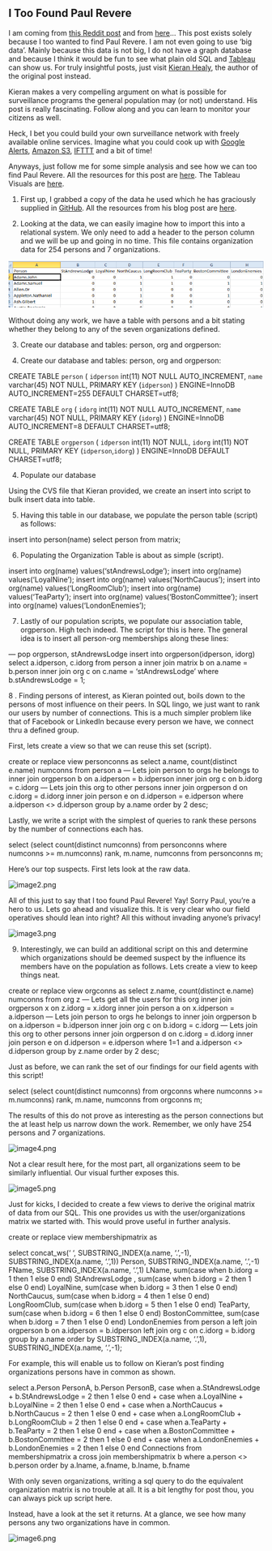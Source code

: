 ## I Too Found Paul Revere
I am coming from [this Reddit post](http://www.reddit.com/r/sociology/comments/1g38fk/finding_paul_revere_in_a_historical_example_a/) and from [here](http://kieranhealy.org/blog/archives/2013/06/09/using-metadata-to-find-paul-revere/)… This post exists solely because I too wanted to find Paul Revere.  I am not even going to use ‘big data’.  Mainly because this data is not big, I do not have a graph database and because I think it would be fun to see what plain old SQL and [Tableau](http://www.tableausoftware.com/) can show us.  For truly insightful posts, just visit [Kieran Healy](http://kieranhealy.org/blog/), the author of the original post instead.

Kieran makes a very compelling argument on what is possible for surveillance programs the general population may (or not) understand.  His post is really fascinating.  Follow along and you can learn to monitor your citizens as well. 

Heck, I bet you could build your own surveillance network with freely available online services.  Imagine what you could cook up with [Google Alerts](http://www.google.com/alerts), [Amazon S3](http://aws.amazon.com/s3/), [IFTTT](https://ifttt.com/) and a bit of time!

Anyways, just follow me for some simple analysis and see how we can too find Paul Revere.  All the resources for this post are [here](https://github.com/Mayin/paulrevere).  The Tableau Visuals are [here](http://public.tableausoftware.com/views/PaulRevere/Summary?:embed=y&:display_count=no).

1. First up, I grabbed a copy of the data he used which he has graciously supplied in [GitHub](https://github.com/).  All the resources from his blog post are [here](https://github.com/kjhealy/revere).

2. Looking at the data, we can easily imagine how to import this into a relational system.  We only need to add a header to the person column and we will be up and going in no time.  This file contains organization data for 254 persons and 7 organizations.

![image1.png](docs/image1.png)

Without doing any work, we have a table with persons and a bit stating whether they belong to any of the seven organizations defined.

3. Create our database and tables: person, org and orgperson:

3. Create our database and tables: person, org and orgperson:

CREATE TABLE `person` ( 
  `idperson` int(11) NOT NULL AUTO_INCREMENT, 
  `name` varchar(45) NOT NULL, 
  PRIMARY KEY (`idperson`) 
) ENGINE=InnoDB AUTO_INCREMENT=255 DEFAULT CHARSET=utf8;

CREATE TABLE `org` ( 
  `idorg` int(11) NOT NULL AUTO_INCREMENT, 
  `name` varchar(45) NOT NULL, 
  PRIMARY KEY (`idorg`) 
) ENGINE=InnoDB AUTO_INCREMENT=8 DEFAULT CHARSET=utf8;

CREATE TABLE `orgperson` ( 
  `idperson` int(11) NOT NULL, 
  `idorg` int(11) NOT NULL, 
  PRIMARY KEY (`idperson`,`idorg`) 
) ENGINE=InnoDB DEFAULT CHARSET=utf8;

4. Populate our database

Using the CVS file that Kieran provided, we create an insert into script to bulk insert data into table.

5. Having this table in our database, we populate the person table (script) as follows:

insert into person(name) select person from matrix;

6. Populating the Organization Table is about as simple (script).

insert into org(name) values(‘stAndrewsLodge’); 
insert into org(name) values(‘LoyalNine’); 
insert into org(name) values(‘NorthCaucus’); 
insert into org(name) values(‘LongRoomClub’); 
insert into org(name) values(‘TeaParty’); 
insert into org(name) values(‘BostonCommittee’); 
insert into org(name) values(‘LondonEnemies’);

7. Lastly of our population scripts, we populate our association table, orgperson.  High tech indeed.  The script for this is here.  The general idea is to insert all person-org memberships along these lines:

— pop orgperson, stAndrewsLodge 
insert into orgperson(idperson, idorg) 
select  a.idperson, c.idorg 
from    person a inner join matrix b on a.name = b.person 
        inner join org c on c.name = ‘stAndrewsLodge’ 
where   b.stAndrewsLodge = 1;

8 . Finding persons of interest, as Kieran pointed out, boils down to the persons of most influence on their peers.  In SQL lingo, we just want to rank our users by number of connections.  This is a much simpler problem like that of Facebook or LinkedIn because every person we have, we connect thru a defined group.

First, lets create a view so that we can reuse this set (script).

create or replace view personconns as 
select  a.name, count(distinct e.name) numconns 
from    person a 
        — Lets join person to orgs he belongs to 
        inner join orgperson b on a.idperson = b.idperson 
        inner join org c on b.idorg = c.idorg 
        — Lets join this org to other persons 
        inner join orgperson d on c.idorg = d.idorg 
        inner join person e on d.idperson = e.idperson 
where   a.idperson <> d.idperson 
group by a.name 
order by 2 desc;

Lastly, we write a script with the simplest of queries to rank these persons by the number of connections each has.

select (select count(distinct numconns) from personconns where numconns >= m.numconns) rank, m.name, numconns 
from personconns m;

Here’s our top suspects.  First lets look at the raw data.

![image2.png]({{site.baseurl}}/docs/image2.png)

All of this just to say that I too found Paul Revere! Yay!  Sorry Paul, you’re a hero to us.  Lets go ahead and visualize this.  It is very clear who our field operatives should lean into right?  All this without invading anyone’s privacy!

![image3.png]({{site.baseurl}}/docs/image3.png)

9. Interestingly, we can build an additional script on this and determine which organizations should be deemed suspect by the influence its members have on the population as follows.  Lets create a view to keep things neat.

create or replace view orgconns as 
select  z.name, count(distinct e.name) numconns 
from    org z 
        — Lets get all the users for this org 
        inner join orgperson x on z.idorg = x.idorg 
        inner join person a on x.idperson = a.idperson 
        — Lets join person to orgs he belongs to 
        inner join orgperson b on a.idperson = b.idperson 
        inner join org c on b.idorg = c.idorg 
        — Lets join this org to other persons 
        inner join orgperson d on c.idorg = d.idorg 
        inner join person e on d.idperson = e.idperson 
where   1=1 
and     a.idperson <> d.idperson 
group by z.name 
order by 2 desc;

Just as before, we can rank the set of our findings for our field agents with this script!

select (select count(distinct numconns) from orgconns where numconns >= m.numconns) rank, m.name, numconns 
from orgconns m;

The results of this do not prove as interesting as the person connections but the at least help us narrow down the work.  Remember, we only have 254 persons and 7 organizations.

![image4.png]({{site.baseurl}}/docs/image4.png)

Not a clear result here, for the most part, all organizations seem to be similarly influential.  Our visual further exposes this.

![image5.png]({{site.baseurl}}/docs/image5.png)

Just for kicks, I decided to create a few views to derive the original matrix of data from our SQL. This one provides us with the user/organizations matrix we started with.  This would prove useful in further analysis.

create or replace view membershipmatrix as

select    concat_ws(‘ ‘, SUBSTRING_INDEX(a.name, ‘.’,-1),  SUBSTRING_INDEX(a.name, ‘.’,1)) Person, 
          SUBSTRING_INDEX(a.name, ‘.’,-1) FName, 
          SUBSTRING_INDEX(a.name, ‘.’,1) LName, 
          sum(case when b.idorg = 1 then 1 else 0 end) StAndrewsLodge , 
          sum(case when b.idorg = 2 then 1 else 0 end) LoyalNine, 
          sum(case when b.idorg = 3 then 1 else 0 end) NorthCaucus, 
          sum(case when b.idorg = 4 then 1 else 0 end) LongRoomClub, 
          sum(case when b.idorg = 5 then 1 else 0 end) TeaParty, 
          sum(case when b.idorg = 6 then 1 else 0 end) BostonCommittee, 
          sum(case when b.idorg = 7 then 1 else 0 end) LondonEnemies 
from      person a left join orgperson b on a.idperson = b.idperson 
          left join org c on c.idorg = b.idorg 
group by a.name 
order by  SUBSTRING_INDEX(a.name, ‘.’,1),  SUBSTRING_INDEX(a.name, ‘.’,-1);

For example, this will enable us to follow on Kieran’s post finding organizations persons have in common as shown.

select    a.Person PersonA, 
          b.Person PersonB, 
          case when a.StAndrewsLodge + b.StAndrewsLodge = 2 then 1 else 0 end + 
          case when a.LoyalNine + b.LoyalNine = 2 then 1 else 0 end + 
          case when a.NorthCaucus + b.NorthCaucus = 2 then 1 else 0 end + 
          case when a.LongRoomClub + b.LongRoomClub = 2 then 1 else 0 end + 
          case when a.TeaParty + b.TeaParty = 2 then 1 else 0 end + 
          case when a.BostonCommittee + b.BostonCommittee = 2 then 1 else 0 end + 
          case when a.LondonEnemies + b.LondonEnemies = 2 then 1 else 0 end Connections 
from      membershipmatrix a cross join membershipmatrix b 
where    a.person <> b.person 
order by  a.lname, a.fname, b.lname, b.fname

With only seven organizations, writing a sql query to do the equivalent organization matrix is no trouble at all.  It is a bit lengthy for post thou, you can always pick up script here.

Instead, have a look at the set it returns. At a glance, we see how many persons any two organizations have in common.

![image6.png]({{site.baseurl}}/docs/image6.png)

